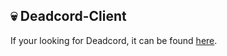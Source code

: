 ## 💀 Deadcord-Client

If your looking for Deadcord, it can be found [here](https://github.com/Galaxzy/Deadcord).
